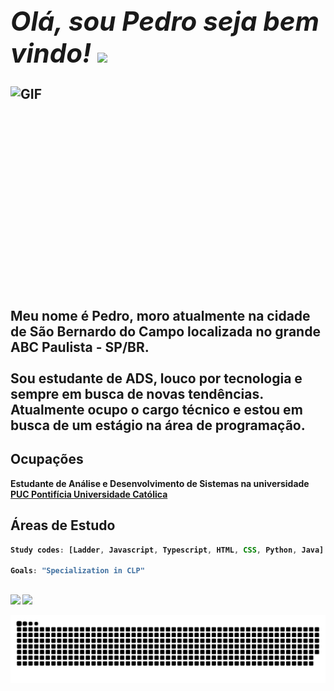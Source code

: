 ## ***<h1>Olá, sou Pedro seja bem vindo!*** <img src="https://media.giphy.com/media/hvRJCLFzcasrR4ia7z/giphy.gif" width="80px">
  
<img align="right" alt="GIF" src="https://github.com/abhisheknaiidu/abhisheknaiidu/blob/master/code.gif?raw=true" width="565" height="355" />
  
  <br /> 

 Meu nome é Pedro, moro atualmente na cidade de São Bernardo do Campo localizada no grande ABC Paulista - SP/BR.<br /> 
  <br /> 
 Sou estudante de ADS, louco por tecnologia e sempre em busca de novas tendências.<br> Atualmente ocupo o cargo técnico e estou em busca de um estágio na área de programação.
  
 <p>
    
  
  <h2>Ocupações</h2>
  
<b>Estudante de Análise e Desenvolvimento de Sistemas na universidade <a href="https://www.pucminas.br/PucVirtual/Paginas/default.aspx"> PUC Pontifícia Universidade Católica</a></br>
  
</em></p>


<h2>Áreas de Estudo</h2>
  
```javascript
Study codes: [Ladder, Javascript, Typescript, HTML, CSS, Python, Java]
  
Goals: "Specialization in CLP"
```
  
  ##
  
  <div> 
  <a href="https://www.instagram.com/p.e.d.r.o_gomes/" target="_blank"><img src="https://img.shields.io/badge/-Instagram-%23E4405F?style=for-the-badge&logo=instagram&logoColor=white" target="_blank"></a>
  <a href="https://www.linkedin.com/in/pedro-alexandre-gomes-765415156" target="_blank"><img src="https://img.shields.io/badge/-LinkedIn-%230077B5?style=for-the-badge&logo=linkedin&logoColor=white" target="_blank"></a> 
 
 
</div>

![Snake animation](https://github.com/PedrogGomes/PedrogGomes/blob/output/github-contribution-grid-snake.svg)
  
